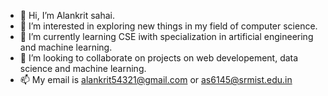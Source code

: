 - 👋 Hi, I’m Alankrit sahai.
- 👀 I’m interested in exploring new things in my field of computer science.
- 🌱 I’m currently learning CSE iwith specialization in artificial engineering and machine learning.
- 💞️ I’m looking to collaborate on projects on web developement, data science and machine learning.
- 📫 My email is alankrit54321@gmail.com or as6145@srmist.edu.in


<!---
Alankrit-prog/Alankrit-prog is a ✨ special ✨ repository because its `README.md` (this file) appears on your GitHub profile.
You can click the Preview link to take a look at your changes.
--->
